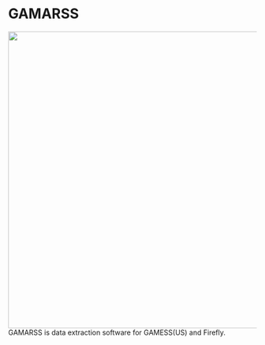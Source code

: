 # GAMARSS
<img src="https://user-images.githubusercontent.com/62088244/99495766-76de5100-29b6-11eb-874e-4b3d1a4ff0d4.JPG" width="600px"> 
<br/>
GAMARSS is data extraction software for GAMESS(US) and Firefly.
